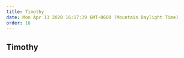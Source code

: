 ```yaml
---
title: Timothy
date: Mon Apr 13 2020 16:17:39 GMT-0600 (Mountain Daylight Time)
order: 16
---
```


## Timothy